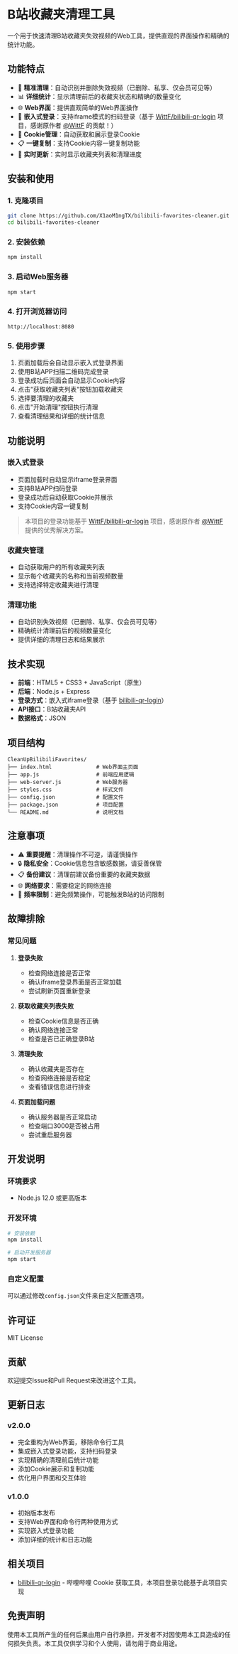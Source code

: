 # B站收藏夹清理工具

一个用于快速清理B站收藏夹失效视频的Web工具，提供直观的界面操作和精确的统计功能。

## 功能特点

- 🎯 **精准清理**：自动识别并删除失效视频（已删除、私享、仅会员可见等）
- 📊 **详细统计**：显示清理前后的收藏夹状态和精确的数量变化
- 🌐 **Web界面**：提供直观简单的Web界面操作
- 📱 **嵌入式登录**：支持iframe模式的扫码登录（基于 [WittF/bilibili-qr-login](https://github.com/WittF/bilibili-qr-login) 项目，感谢原作者 [@WittF](https://github.com/WittF) 的贡献！）
- 🍪 **Cookie管理**：自动获取和展示登录Cookie
- 📋 **一键复制**：支持Cookie内容一键复制功能
- 🔄 **实时更新**：实时显示收藏夹列表和清理进度

## 安装和使用

### 1. 克隆项目
```bash
git clone https://github.com/X1aoM1ngTX/bilibili-favorites-cleaner.git
cd bilibili-favorites-cleaner
```

### 2. 安装依赖
```bash
npm install
```

### 3. 启动Web服务器
```bash
npm start
```

### 4. 打开浏览器访问
```
http://localhost:8080
```

### 5. 使用步骤
1. 页面加载后会自动显示嵌入式登录界面
2. 使用B站APP扫描二维码完成登录
3. 登录成功后页面会自动显示Cookie内容
4. 点击"获取收藏夹列表"按钮加载收藏夹
5. 选择要清理的收藏夹
6. 点击"开始清理"按钮执行清理
7. 查看清理结果和详细的统计信息

## 功能说明

### 嵌入式登录
- 页面加载时自动显示iframe登录界面
- 支持B站APP扫码登录
- 登录成功后自动获取Cookie并展示
- 支持Cookie内容一键复制

> 本项目的登录功能基于 [WittF/bilibili-qr-login](https://github.com/WittF/bilibili-qr-login) 项目，感谢原作者 [@WittF](https://github.com/WittF) 提供的优秀解决方案。

### 收藏夹管理
- 自动获取用户的所有收藏夹列表
- 显示每个收藏夹的名称和当前视频数量
- 支持选择特定收藏夹进行清理

### 清理功能
- 自动识别失效视频（已删除、私享、仅会员可见等）
- 精确统计清理前后的视频数量变化
- 提供详细的清理日志和结果展示

## 技术实现

- **前端**：HTML5 + CSS3 + JavaScript（原生）
- **后端**：Node.js + Express
- **登录方式**：嵌入式iframe登录（基于 [bilibili-qr-login](https://github.com/WittF/bilibili-qr-login)）
- **API接口**：B站收藏夹API
- **数据格式**：JSON

## 项目结构
```
CleanUpBilibiliFavorites/
├── index.html              # Web界面主页面
├── app.js                  # 前端应用逻辑
├── web-server.js           # Web服务器
├── styles.css              # 样式文件
├── config.json             # 配置文件
├── package.json            # 项目配置
└── README.md               # 说明文档
```

## 注意事项

- ⚠️ **重要提醒**：清理操作不可逆，请谨慎操作
- 🔒 **隐私安全**：Cookie信息包含敏感数据，请妥善保管
- 📋 **备份建议**：清理前建议备份重要的收藏夹数据
- 🌐 **网络要求**：需要稳定的网络连接
- 🔢 **频率限制**：避免频繁操作，可能触发B站的访问限制

## 故障排除

### 常见问题

1. **登录失败**
   - 检查网络连接是否正常
   - 确认iframe登录界面是否正常加载
   - 尝试刷新页面重新登录

2. **获取收藏夹列表失败**
   - 检查Cookie信息是否正确
   - 确认网络连接正常
   - 检查是否已正确登录B站

3. **清理失败**
   - 确认收藏夹是否存在
   - 检查网络连接是否稳定
   - 查看错误信息进行排查

4. **页面加载问题**
   - 确认服务器是否正常启动
   - 检查端口3000是否被占用
   - 尝试重启服务器

## 开发说明

### 环境要求
- Node.js 12.0 或更高版本

### 开发环境
```bash
# 安装依赖
npm install

# 启动开发服务器
npm start
```

### 自定义配置
可以通过修改`config.json`文件来自定义配置选项。

## 许可证

MIT License

## 贡献

欢迎提交Issue和Pull Request来改进这个工具。

## 更新日志

### v2.0.0
- 完全重构为Web界面，移除命令行工具
- 集成嵌入式登录功能，支持扫码登录
- 实现精确的清理前后统计功能
- 添加Cookie展示和复制功能
- 优化用户界面和交互体验

### v1.0.0
- 初始版本发布
- 支持Web界面和命令行两种使用方式
- 实现嵌入式登录功能
- 添加详细的统计和日志功能

## 相关项目

- [bilibili-qr-login](https://github.com/WittF/bilibili-qr-login) - 哔哩哔哩 Cookie 获取工具，本项目登录功能基于此项目实现

## 免责声明

使用本工具所产生的任何后果由用户自行承担，开发者不对因使用本工具造成的任何损失负责。本工具仅供学习和个人使用，请勿用于商业用途。
